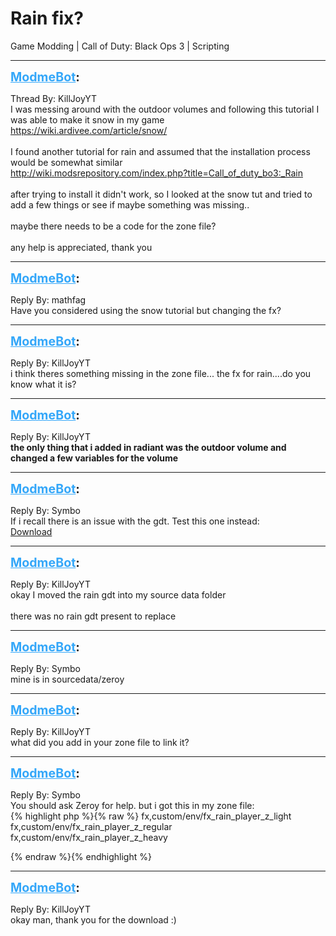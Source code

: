 # Rain fix?
Game Modding | Call of Duty: Black Ops 3 | Scripting

---
<strong style="font-size: 1.4em;"><span style="text-decoration: underline;text-decoration-color: #34a7f9;"><span style="color:#34a7f9;">ModmeBot</span></span>:</strong>

<p>Thread By: KillJoyYT<br />I was messing around with the outdoor volumes and following this tutorial I was able to make it snow in my game<br /><a href="https://wiki.ardivee.com/article/snow/">https://wiki.ardivee.com/article/snow/</a><br /> <br />I found another tutorial for rain and assumed that the installation process would be somewhat similar<br /><a href="http://wiki.modsrepository.com/index.php?title=Call_of_duty_bo3:_Rain">http://wiki.modsrepository.com/index.php?title=Call_of_duty_bo3:_Rain</a><br /> <br />after trying to install it didn&#39;t work, so I looked at the snow tut and tried to add a few things or see if maybe something was missing..<br /> <br />maybe there needs to be a code for the zone file?<br /> <br />any help is appreciated, thank you</p>

---
<strong style="font-size: 1.4em;"><span style="text-decoration: underline;text-decoration-color: #34a7f9;"><span style="color:#34a7f9;">ModmeBot</span></span>:</strong>

<p>Reply By: mathfag<br />Have you considered using the snow tutorial but changing the fx?</p>

---
<strong style="font-size: 1.4em;"><span style="text-decoration: underline;text-decoration-color: #34a7f9;"><span style="color:#34a7f9;">ModmeBot</span></span>:</strong>

<p>Reply By: KillJoyYT<br />i think theres something missing in the zone file... the fx for rain....do you know what it is?</p>

---
<strong style="font-size: 1.4em;"><span style="text-decoration: underline;text-decoration-color: #34a7f9;"><span style="color:#34a7f9;">ModmeBot</span></span>:</strong>

<p>Reply By: KillJoyYT<br /><strong>the only thing that i added in radiant was the outdoor volume and changed a few variables for the volume</strong></p>

---
<strong style="font-size: 1.4em;"><span style="text-decoration: underline;text-decoration-color: #34a7f9;"><span style="color:#34a7f9;">ModmeBot</span></span>:</strong>

<p>Reply By: Symbo<br />If i recall there is an issue with the gdt. Test this one instead: <br /><a href="https://drive.google.com/file/d/1C0s8rNZ344v3yOsmceZ1E7sibGLFec3w/view?usp=sharing">Download</a></p>

---
<strong style="font-size: 1.4em;"><span style="text-decoration: underline;text-decoration-color: #34a7f9;"><span style="color:#34a7f9;">ModmeBot</span></span>:</strong>

<p>Reply By: KillJoyYT<br />okay I moved the rain gdt into my source data folder<br /> <br />there was no rain gdt present to replace</p>

---
<strong style="font-size: 1.4em;"><span style="text-decoration: underline;text-decoration-color: #34a7f9;"><span style="color:#34a7f9;">ModmeBot</span></span>:</strong>

<p>Reply By: Symbo<br />mine is in sourcedata/zeroy</p>

---
<strong style="font-size: 1.4em;"><span style="text-decoration: underline;text-decoration-color: #34a7f9;"><span style="color:#34a7f9;">ModmeBot</span></span>:</strong>

<p>Reply By: KillJoyYT<br />what did you add in your zone file to link it?</p>

---
<strong style="font-size: 1.4em;"><span style="text-decoration: underline;text-decoration-color: #34a7f9;"><span style="color:#34a7f9;">ModmeBot</span></span>:</strong>

<p>Reply By: Symbo<br />You should ask Zeroy for help. but i got this in my zone file:<br />{% highlight php %}{% raw %}
fx,custom/env/fx_rain_player_z_light
fx,custom/env/fx_rain_player_z_regular
fx,custom/env/fx_rain_player_z_heavy
	
{% endraw %}{% endhighlight %}
</p>

---
<strong style="font-size: 1.4em;"><span style="text-decoration: underline;text-decoration-color: #34a7f9;"><span style="color:#34a7f9;">ModmeBot</span></span>:</strong>

<p>Reply By: KillJoyYT<br />okay man, thank you for the download :)</p>
